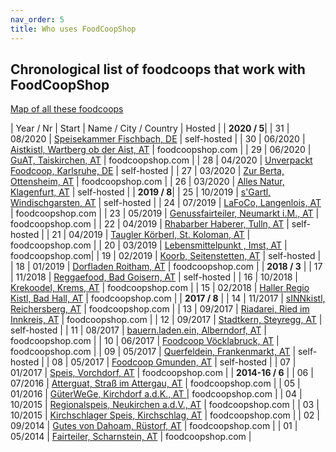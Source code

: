 ```yaml
---
nav_order: 5
title: Who uses FoodCoopShop
---
```

## Chronological list of foodcoops that work with FoodCoopShop

[Map of all these foodcoops](https://umap.openstreetmap.fr/de/map/verbreitung-foodcoopshop_211165)

| Year / Nr | Start | Name / City / Country | Hosted |
| **2020 / 5**|
| 31 | 08/2020 | [Speisekammer Fischbach, DE](https://foodcoop.kultinativ.org/) | self-hosted |
| 30 | 06/2020 | [Aistkistl, Wartberg ob der Aist, AT](https://www.aistkistl.at/) | foodcoopshop.com |
| 29 | 06/2020 | [GuAT, Taiskirchen, AT](https://www.guat-taiskirchen.at) | foodcoopshop.com |
| 28 | 04/2020 | [Unverpackt Foodcoop, Karlsruhe, DE](https://shop.unverpackt-foodcoop.de/) | self-hosted |
| 27 | 03/2020 | [Zur Berta, Ottensheim, AT](https://www.zurberta.at) | foodcoopshop.com |
| 26 | 03/2020 | [Alles Natur, Klagenfurt, AT](https://order.alles-natur.at) | self-hosted |
| **2019 / 8**|
| 25 | 10/2019 | [s'Gartl, Windischgarsten, AT](https://www.s-gartl.at) | self-hosted |
| 24 | 07/2019 | [LaFoCo, Langenlois, AT](https://www.lafoco.at) | foodcoopshop.com |
| 23 | 05/2019 | [Genussfairteiler, Neumarkt i.M., AT](https://www.genussfairteiler.at) | foodcoopshop.com |
| 22 | 04/2019 | [Rhabarber Haberer, Tulln, AT](http://shop.rhabarber-haberer.org) | self-hosted |
| 21 | 04/2019 | [Taugler Körberl, St. Koloman, AT](https://körberl.taugl.online) | foodcoopshop.com |
| 20 | 03/2019 | [Lebensmittelpunkt , Imst, AT](https://shop.lebensmittelpunkt.tirol) | foodcoopshop.com|
| 19 | 02/2019 | [Koorb, Seitenstetten, AT](https://koorb.at) | self-hosted |
| 18 | 01/2019 | [Dorfladen Roitham, AT](https://www.dorfladenroitham.at) | foodcoopshop.com |
| **2018 / 3** |
| 17 | 11/2018 | [Reggaefood, Bad Goisern, AT](https://www.reggaefood.at) | self-hosted |
| 16 | 10/2018 | [Krekoodel, Krems, AT](https://www.krekoodel.at) | foodcoopshop.com |
| 15 | 02/2018 | [Haller Regio Kistl, Bad Hall, AT](https://www.haller-regio-kistl.at) | foodcoopshop.com |
| **2017 / 8** |
| 14 | 11/2017 | [sINNkistl, Reichersberg, AT](https://www.sinnkistl.at) | foodcoopshop.com |
| 13 | 09/2017 | [Riadarei, Ried im Innkreis, AT](https://www.riadarei.at) | foodcoopshop.com |
| 12 | 09/2017 | [Stadtkern, Steyregg, AT](http://www.stadtkern.at) | self-hosted |
| 11 | 08/2017 | [bauern.laden.ein, Alberndorf, AT](https://www.bauernladenein.at) | foodcoopshop.com  |
| 10 | 06/2017 | [Foodcoop Vöcklabruck, AT](https://vb.foodcoopshop.com) | foodcoopshop.com |
| 09 | 05/2017 | [Querfeldein, Frankenmarkt, AT](https://foodcoopquerfeldein.at) | self-hosted |
| 08 | 05/2017 | [Foodcoop Gmunden, AT](http://www.foodcoop-gmunden.at) | self-hosted  |
| 07 | 01/2017 | [Speis, Vorchdorf, AT](https://www.speisvorchdorf.at) | foodcoopshop.com |
| **2014-16 / 6** |
| 06 | 07/2016 | [Atterguat, Straß im Attergau, AT](https://www.atterguat.at) | foodcoopshop.com |
| 05 | 01/2016 | [GüterWeGe, Kirchdorf a.d.K., AT ](https://www.gueterwege.at) | foodcoopshop.com |
| 04 | 10/2015 | [Regionalspeis, Neukirchen a.d.V., AT](https://www.regionalspeis.at) | foodcoopshop.com |
| 03 | 10/2015 | [Kirchschlager Speis, Kirchschlag, AT](https://www.kirchschlagerspeis.net) | foodcoopshop.com |
| 02 | 09/2014 | [Gutes von Dahoam, Rüstorf, AT](https://www.gutesvondahoam.at) | foodcoopshop.com |
| 01 | 05/2014 | [Fairteiler, Scharnstein, AT](https://www.fairteiler-scharnstein.at) | foodcoopshop.com |
